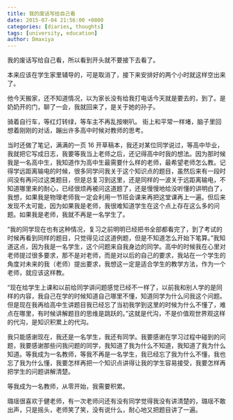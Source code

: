 ```yaml
---
title: 我的废话写给自己看
date: 2015-07-04 21:56:00 +0800
categories: [diaries, thoughts]
tags: [university, education]
author: Dmaxiya
---
```


我的废话写给自己看，所以看到开头就不要接下去看了。

本来应该在学生家里辅导的，可是取消了，接下来安排好的两个小时就这样空出来了。

他今天搬家，还不知道情况，以为家长没有给我打电话今天就是要去的，到了。是奶奶开的门，聊了一会，我就回来了，是关于她的孙子。

骑着自行车，等红灯转绿，等车主不再乱按喇叭。 街上和平常一样堵，脑子里回想着刚刚的对话，蹦出许多高中时候对教师的思考。

当时还做了笔记，满满的一页 16 开草稿本，我还对某位同学说过，等高中毕业，我就把它写成日志，我要等我当上老师之后，还记得高中时我的想法。因为那时候我是一名高中生，我知道作为高中生最需要什么样的老师，最希望老师怎么教。记得学远距离输电的时候，很多同学问我关于这个知识点的题目，虽然后来有一段时间没有再问过这类题目，但是总复习到这里，还是同样的一波关于远距离输电，不知道哪里来的耐心，已经很烦再被问这道题了，还是慢慢地给没听懂的讲明白了，我想，如果我是物理老师我一定会利用一节班会课来再把这堂课再上一遍。但后来发现不太可能，因为如果我是老师，我很难知道学生在这个点上存在这么多的问题。如果我是老师，我就不再是一名学生了。

“我的同学现在也有这种情况，复习之前明明已经把书全部都看完了，到了考试的时候再看到同样的题目，只觉得见过这道例题，但是不知道怎么开始下笔算。”我知道这点，因为我是一名学生，这个问题来自我身边的同学。高中的时候我在心里对老师提过很多要求，那不是对老师，而是对以后的自己的要求，我站在一个学生的角度对未来的我（老师）提出要求，我想这一定是适合学生的教学方法，作为一个老师，就应该这样教。

“现在给学生上课和以前给同学讲问题感觉已经不一样了，以前我和别人学的是同样的内容，我自己在学的时候知道自己哪里不懂，知道同学为什么问我这个问题。但是现在我再给高中生讲题目我已经忘了当初我学到这里的时候为什么不懂了，难点在哪里，有时候讲解题目的思维是跳跃的。”这就是代沟，不是价值观世界观这样的代沟，是知识积累上的代沟。

我只能感谢现在，我还是一名学生，我还有同学。我要感谢在学习过程中碰到的问题，我要感谢那些问我问题的同学，我知道了我为什么不知道，我知道了我为什么知道。等我成为一名教师，等我不再是一名学生，我已经忘了我为什么不懂，我也忘了我为什么懂，我要怎样再把一个知识点讲得让我的学生容易接受，我要怎样再把学生的问题讲解清楚。

等我成为一名教师，从零开始，我需要积累。

璐瑶很喜欢于健老师，有一次老师问还有没有同学觉得我没有讲清楚的，璐瑶不敢出声，只是摇头，老师笑了笑，没有说什么，耐心地又把题目讲了一遍。